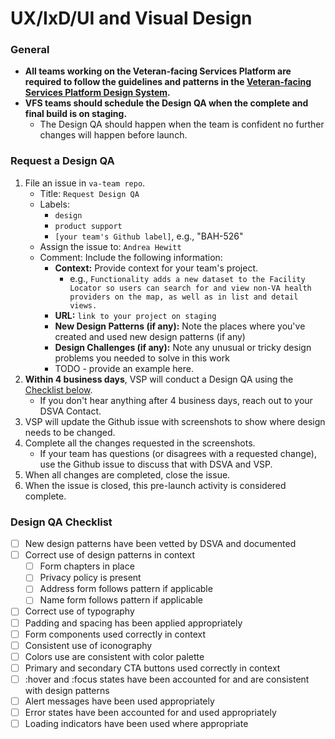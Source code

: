 # UX/IxD/UI and Visual Design

### General

* **All teams working on the Veteran-facing Services Platform are required to follow the guidelines and patterns in the [Veteran-facing Services Platform Design System](https://department-of-veterans-affairs.github.io/design-system/).**
* **VFS teams should schedule the Design QA when the complete and final build is on staging.**
  * The Design QA should happen when the team is confident no further changes will happen before launch.

### Request a Design QA

1. File an issue in ```va-team repo```.
    * Title: ```Request Design QA```
    * Labels:
      * ```design```
      * ```product support```
      * ```[your team's Github label]```, e.g., "BAH-526"
    * Assign the issue to: ```Andrea Hewitt```
    * Comment: Include the following information:
      * **Context:** Provide context for your team's project.
        * e.g., ```Functionality adds a new dataset to the Facility Locator so users can search for and view non-VA health providers on the map, as well as in list and detail views.```
      * **URL:** ```link to your project on staging```
      * **New Design Patterns (if any):** Note the places where you've created and used new design patterns (if any)
      * **Design Challenges (if any):** Note any unusual or tricky design problems you needed to solve in this work
      * TODO - provide an example here.
1. **Within 4 business days**, VSP will conduct a Design QA using the [Checklist below](#design-qa-checklist).
    * If you don't hear anything after 4 business days, reach out to your DSVA Contact.
1. VSP will update the Github issue with screenshots to show where design needs to be changed.
1. Complete all the changes requested in the screenshots.
    * If your team has questions (or disagrees with a requested change), use the Github issue to discuss that with DSVA and VSP.
1. When all changes are completed, close the issue.
1. When the issue is closed, this pre-launch activity is considered complete.

### Design QA Checklist

* [ ] New design patterns have been vetted by DSVA and documented
* [ ] Correct use of design patterns in context
  * [ ] Form chapters in place
  * [ ] Privacy policy is present
  * [ ] Address form follows pattern if applicable
  * [ ] Name form follows pattern if applicable
* [ ] Correct use of typography
* [ ] Padding and spacing has been applied appropriately
* [ ] Form components used correctly in context
* [ ] Consistent use of iconography
* [ ] Colors use are consistent with color palette
* [ ] Primary and secondary CTA buttons used correctly in context
* [ ] :hover and :focus states have been accounted for and are consistent with design patterns
* [ ] Alert messages have been used appropriately
* [ ] Error states have been accounted for and used appropriately
* [ ] Loading indicators have been used where appropriate
